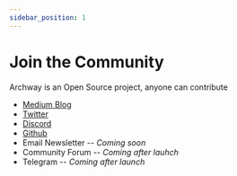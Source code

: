 ```yaml
---
sidebar_position: 1
---
```


# Join the Community
Archway is an Open Source project, anyone can contribute 

- [Medium Blog](https://medium.com/archwayhq)
- [Twitter](https://twitter.com/archwayhq)
- [Discord](https://discord.gg/5FVvx3WGfa)
- [Github](https://github.com/archway-network)
- Email Newsletter -- *Coming soon*
- Community Forum -- *Coming after lauhch*
- Telegram -- *Coming after launch*
